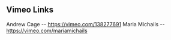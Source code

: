 ## Vimeo Links

Andrew Cage -- https://vimeo.com/138277691
Maria Michails -- https://vimeo.com/mariamichails